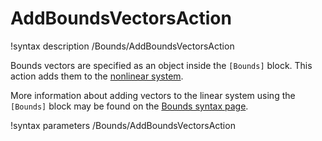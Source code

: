 # AddBoundsVectorsAction

!syntax description /Bounds/AddBoundsVectorsAction

Bounds vectors are specified as an object inside the `[Bounds]` block.
This action adds them to the [nonlinear system](NonlinearSystem.md).

More information about adding vectors to the linear system using the `[Bounds]` block
may be found on the [Bounds syntax page](syntax/Bounds/index.md).

!syntax parameters /Bounds/AddBoundsVectorsAction
